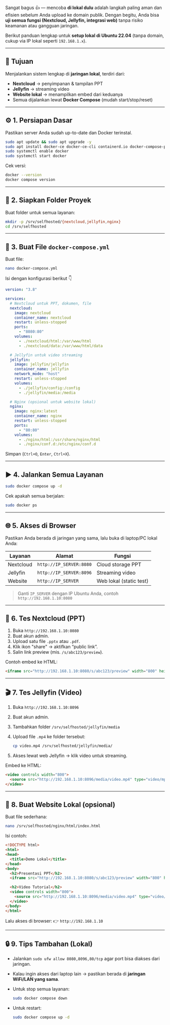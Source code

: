 Sangat bagus 👍 — mencoba **di lokal dulu** adalah langkah paling aman dan efisien sebelum Anda upload ke domain publik.
Dengan begitu, Anda bisa **uji semua fungsi (Nextcloud, Jellyfin, integrasi web)** tanpa risiko keamanan atau gangguan jaringan.

Berikut panduan lengkap untuk **setup lokal di Ubuntu 22.04** (tanpa domain, cukup via IP lokal seperti `192.168.1.x`).

---

## 🧭 Tujuan

Menjalankan sistem lengkap di **jaringan lokal**, terdiri dari:

* **Nextcloud** → penyimpanan & tampilan PPT
* **Jellyfin** → streaming video
* **Website lokal** → menampilkan embed dari keduanya
* Semua dijalankan lewat **Docker Compose** (mudah start/stop/reset)

---

## ⚙️ 1. Persiapan Dasar

Pastikan server Anda sudah up-to-date dan Docker terinstal.

```bash
sudo apt update && sudo apt upgrade -y
sudo apt install docker-ce docker-ce-cli containerd.io docker-compose-plugin -y
sudo systemctl enable docker
sudo systemctl start docker
```

Cek versi:

```bash
docker --version
docker compose version
```

---

## 📁 2. Siapkan Folder Proyek

Buat folder untuk semua layanan:

```bash
mkdir -p /srv/selfhosted/{nextcloud,jellyfin,nginx}
cd /srv/selfhosted
```

---

## 🧩 3. Buat File `docker-compose.yml`

Buat file:

```bash
nano docker-compose.yml
```

Isi dengan konfigurasi berikut 👇

```yaml
version: "3.8"

services:
  # Nextcloud untuk PPT, dokumen, file
  nextcloud:
    image: nextcloud
    container_name: nextcloud
    restart: unless-stopped
    ports:
      - "8080:80"
    volumes:
      - ./nextcloud/html:/var/www/html
      - ./nextcloud/data:/var/www/html/data

  # Jellyfin untuk video streaming
  jellyfin:
    image: jellyfin/jellyfin
    container_name: jellyfin
    network_mode: "host"
    restart: unless-stopped
    volumes:
      - ./jellyfin/config:/config
      - ./jellyfin/media:/media

  # Nginx (opsional untuk website lokal)
  nginx:
    image: nginx:latest
    container_name: nginx
    restart: unless-stopped
    ports:
      - "80:80"
    volumes:
      - ./nginx/html:/usr/share/nginx/html
      - ./nginx/conf.d:/etc/nginx/conf.d
```

Simpan (`Ctrl+O`, `Enter`, `Ctrl+X`).

---

## ▶️ 4. Jalankan Semua Layanan

```bash
sudo docker compose up -d
```

Cek apakah semua berjalan:

```bash
sudo docker ps
```

---

## 🌐 5. Akses di Browser

Pastikan Anda berada di jaringan yang sama, lalu buka di laptop/PC lokal Anda:

| Layanan   | Alamat                  | Fungsi                  |
| --------- | ----------------------- | ----------------------- |
| Nextcloud | `http://IP_SERVER:8080` | Cloud storage PPT       |
| Jellyfin  | `http://IP_SERVER:8096` | Streaming video         |
| Website   | `http://IP_SERVER`      | Web lokal (static test) |

> Ganti `IP_SERVER` dengan IP Ubuntu Anda, contoh `http://192.168.1.10:8080`

---

## 🧱 6. Tes Nextcloud (PPT)

1. Buka `http://192.168.1.10:8080`
2. Buat akun admin.
3. Upload satu file `.pptx` atau `.pdf`.
4. Klik ikon "share" → aktifkan “public link”.
5. Salin link preview (mis. `/s/abc123/preview`).

Contoh embed ke HTML:

```html
<iframe src="http://192.168.1.10:8080/s/abc123/preview" width="800" height="600"></iframe>
```

---

## 🎬 7. Tes Jellyfin (Video)

1. Buka `http://192.168.1.10:8096`
2. Buat akun admin.
3. Tambahkan folder `/srv/selfhosted/jellyfin/media`
4. Upload file `.mp4` ke folder tersebut:

   ```bash
   cp video.mp4 /srv/selfhosted/jellyfin/media/
   ```
5. Akses lewat web Jellyfin → klik video untuk streaming.

Embed ke HTML:

```html
<video controls width="800">
  <source src="http://192.168.1.10:8096/media/video.mp4" type="video/mp4">
</video>
```

---

## 🧪 8. Buat Website Lokal (opsional)

Buat file sederhana:

```bash
nano /srv/selfhosted/nginx/html/index.html
```

Isi contoh:

```html
<!DOCTYPE html>
<html>
<head>
  <title>Demo Lokal</title>
</head>
<body>
  <h2>Presentasi PPT</h2>
  <iframe src="http://192.168.1.10:8080/s/abc123/preview" width="800" height="600"></iframe>

  <h2>Video Tutorial</h2>
  <video controls width="800">
    <source src="http://192.168.1.10:8096/media/video.mp4" type="video/mp4">
  </video>
</body>
</html>
```

Lalu akses di browser:
👉 `http://192.168.1.10`

---

## 🔒 9. Tips Tambahan (Lokal)

* Jalankan `sudo ufw allow 8080,8096,80/tcp` agar port bisa diakses dari jaringan.
* Kalau ingin akses dari laptop lain → pastikan berada di **jaringan WiFi/LAN yang sama**.
* Untuk stop semua layanan:

  ```bash
  sudo docker compose down
  ```
* Untuk restart:

  ```bash
  sudo docker compose up -d
  ```
